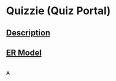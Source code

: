 # Quizzie (Quiz Portal)
## [Description](https://github.com/avnishranwa7/Quiz/blob/main/Description) 
## [ER Model](https://github.com/avnishranwa7/Quiz/blob/main/ER%20Model.png)
<br>
A

